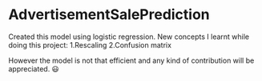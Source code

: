 # AdvertisementSalePrediction

Created this model using logistic regression.
New concepts I learnt while doing this project: 1.Rescaling 2.Confusion matrix

However the model is not that efficient and any kind of contribution will be appreciated. 😃

